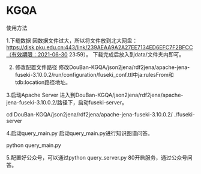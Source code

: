 # KGQA
使用方法

1.下载数据
因数据文件过大，所以将文件放到北大网盘：https://disk.pku.edu.cn:443/link/239AEAA9A2A27EE7134ED6EFC7F2BFCC（有效期限：2021-06-30 23:59）。
下载完成后放入到data/文件夹内即可。

2. 修改配置文件路径
修改DouBan-KGQA/json2jena/rdf2jena/apache-jena-fuseki-3.10.0.2/run/configuration/fuseki_conf.ttl中ja:rulesFrom和tdb:location路径地址。

3.启动Apache Server
进入到DouBan-KGQA/json2jena/rdf2jena/apache-jena-fuseki-3.10.0.2/路径下，启动fuseki-server。

cd DouBan-KGQA/json2jena/rdf2jena/apache-jena-fuseki-3.10.0.2/ 
./fuseki-server

4.启动query_main.py
启动query_main.py进行知识图谱问答。

python query_main.py

5.配置好公众号，可以通过python query_server.py 80开启服务，通过公众号问答。
